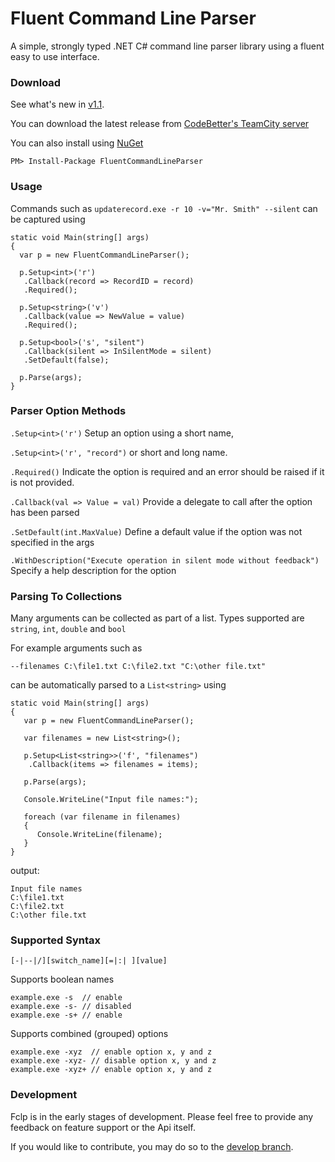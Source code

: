Fluent Command Line Parser
==========================
A simple, strongly typed .NET C# command line parser library using a fluent easy to use interface.
### Download

See what's new in [v1.1](https://github.com/fclp/fluent-command-line-parser/wiki/Roadmap).

You can download the latest release from [CodeBetter's TeamCity server](http://teamcity.codebetter.com/project.html?projectId=project314)

You can also install using [NuGet](http://nuget.org/packages/FluentCommandLineParser/)
```
PM> Install-Package FluentCommandLineParser
```
### Usage
Commands such as `updaterecord.exe -r 10 -v="Mr. Smith" --silent` can be captured using
```
static void Main(string[] args)
{
  var p = new FluentCommandLineParser();

  p.Setup<int>('r')
   .Callback(record => RecordID = record)
   .Required();

  p.Setup<string>('v')
   .Callback(value => NewValue = value)
   .Required();

  p.Setup<bool>('s', "silent")
   .Callback(silent => InSilentMode = silent)
   .SetDefault(false);

  p.Parse(args);
}
```
### Parser Option Methods

`.Setup<int>('r')` Setup an option using a short name, 

`.Setup<int>('r', "record")` or short and long name.

`.Required()` Indicate the option is required and an error should be raised if it is not provided.

`.Callback(val => Value = val)` Provide a delegate to call after the option has been parsed

`.SetDefault(int.MaxValue)` Define a default value if the option was not specified in the args

`.WithDescription("Execute operation in silent mode without feedback")` Specify a help description for the option

### Parsing To Collections

Many arguments can be collected as part of a list. Types supported are `string`, `int`, `double` and `bool`

For example arguments such as

`--filenames C:\file1.txt C:\file2.txt "C:\other file.txt"`

can be automatically parsed to a `List<string>` using
```
static void Main(string[] args)
{
   var p = new FluentCommandLineParser();

   var filenames = new List<string>();

   p.Setup<List<string>>('f', "filenames")
    .Callback(items => filenames = items);

   p.Parse(args);

   Console.WriteLine("Input file names:");

   foreach (var filename in filenames)
   {
      Console.WriteLine(filename);
   }
}
```
output:
```
Input file names
C:\file1.txt
C:\file2.txt
C:\other file.txt
```
### Supported Syntax
`[-|--|/][switch_name][=|:| ][value]`

Supports boolean names
```
example.exe -s  // enable
example.exe -s- // disabled
example.exe -s+ // enable
```
Supports combined (grouped) options
```
example.exe -xyz  // enable option x, y and z
example.exe -xyz- // disable option x, y and z
example.exe -xyz+ // enable option x, y and z
```
### Development
Fclp is in the early stages of development. Please feel free to provide any feedback on feature support or the Api itself.

If you would like to contribute, you may do so to the [develop branch](https://github.com/fclp/fluent-command-line-parser/tree/develop).
